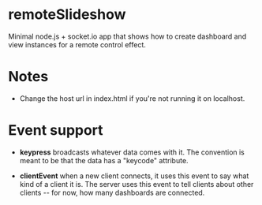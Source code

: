 remoteSlideshow
=============

Minimal node.js + socket.io app that shows how to create dashboard and view instances for a remote control effect.

# Notes

* Change the host url in index.html if you're not running it on localhost.

# Event support

* **keypress** broadcasts whatever data comes with it. The convention is
  meant to be that the data has a "keycode" attribute.

* **clientEvent** when a new client connects, it uses this event to say what
  kind of a client it is. The server uses this event to tell clients about 
  other clients -- for now, how many dashboards are connected.



